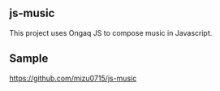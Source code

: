 ## js-music
This project uses Ongaq JS to compose music in Javascript.

## Sample
https://github.com/mizu0715/js-music
